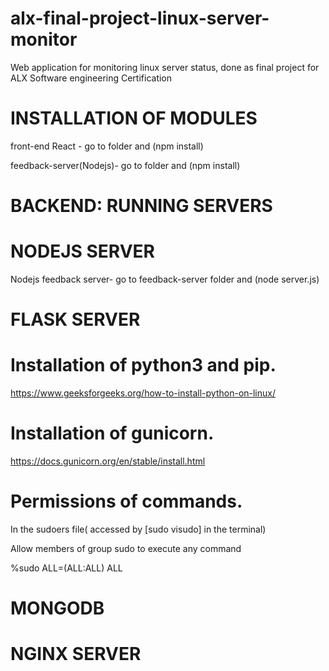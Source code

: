 # alx-final-project-linux-server-monitor

Web application for monitoring linux server status, done as final project for ALX Software engineering Certification

# INSTALLATION OF MODULES

front-end React - go to folder and (npm install)

feedback-server(Nodejs)- go to folder and (npm install)

# BACKEND: RUNNING SERVERS

# NODEJS SERVER

Nodejs feedback server- go to feedback-server folder and (node server.js)

# FLASK SERVER 

# Installation of python3 and pip. 

https://www.geeksforgeeks.org/how-to-install-python-on-linux/ 

# Installation of gunicorn.

https://docs.gunicorn.org/en/stable/install.html 

# Permissions of commands.

In the sudoers file( accessed by [sudo visudo] in the terminal)

Allow members of group sudo to execute any command

%sudo   ALL=(ALL:ALL) ALL

# MONGODB

# NGINX SERVER
